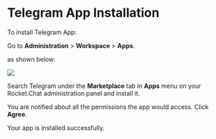 # Telegram App Installation

To install Telegram App:

Go to **Administration** > **Workspace** > **Apps**.

as shown below:

![](<../../../../.gitbook/assets/2021-11-20\_23-29-48 (1) (1) (1) (1) (12) (10) (1) (1) (1) (1) (40).png>)

Search Telegram under the **Marketplace** tab in **Apps** menu on your Rocket.Chat administration panel and install it.

You are notified about all the permissions the app would access. Click **Agree**.

Your app is installed successfully.
